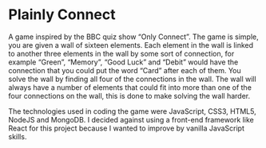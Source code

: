 # Plainly Connect

A game inspired by the BBC quiz show “Only Connect”. The game is simple, you are given a wall of sixteen elements. Each element in the wall is linked to another three elements in the wall by some sort of connection, for example “Green”, “Memory”, “Good Luck” and “Debit” would have the connection that you could put the word “Card” after each of them. You solve the wall by finding all four of the connections in the wall. The wall will always have a number of elements that could fit into more than one of the four connections on the wall, this is done to make solving the wall harder.

The technologies used in coding the game were JavaScript, CSS3, HTML5, NodeJS and MongoDB. I decided against using a front-end framework like React for this project because I wanted to improve by vanilla JavaScript skills.
